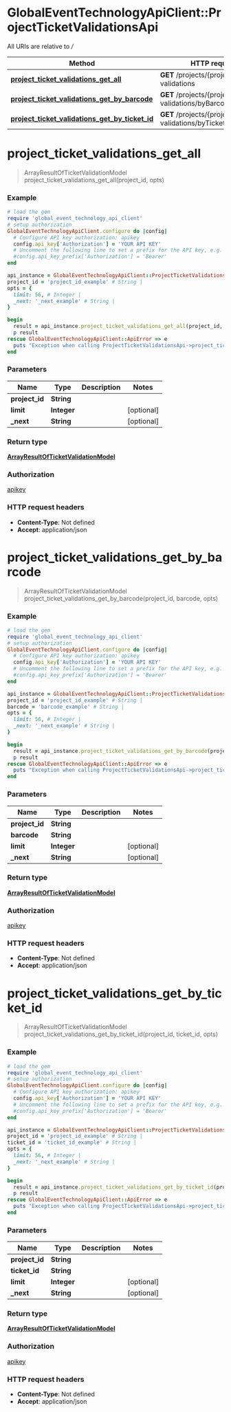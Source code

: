 # GlobalEventTechnologyApiClient::ProjectTicketValidationsApi

All URIs are relative to */*

Method | HTTP request | Description
------------- | ------------- | -------------
[**project_ticket_validations_get_all**](ProjectTicketValidationsApi.md#project_ticket_validations_get_all) | **GET** /projects/{projectId}/ticket-validations | 
[**project_ticket_validations_get_by_barcode**](ProjectTicketValidationsApi.md#project_ticket_validations_get_by_barcode) | **GET** /projects/{projectId}/ticket-validations/byBarcode/{barcode} | 
[**project_ticket_validations_get_by_ticket_id**](ProjectTicketValidationsApi.md#project_ticket_validations_get_by_ticket_id) | **GET** /projects/{projectId}/ticket-validations/byTicketId/{ticketId} | 

# **project_ticket_validations_get_all**
> ArrayResultOfTicketValidationModel project_ticket_validations_get_all(project_id, opts)



### Example
```ruby
# load the gem
require 'global_event_technology_api_client'
# setup authorization
GlobalEventTechnologyApiClient.configure do |config|
  # Configure API key authorization: apikey
  config.api_key['Authorization'] = 'YOUR API KEY'
  # Uncomment the following line to set a prefix for the API key, e.g. 'Bearer' (defaults to nil)
  #config.api_key_prefix['Authorization'] = 'Bearer'
end

api_instance = GlobalEventTechnologyApiClient::ProjectTicketValidationsApi.new
project_id = 'project_id_example' # String | 
opts = { 
  limit: 56, # Integer | 
  _next: '_next_example' # String | 
}

begin
  result = api_instance.project_ticket_validations_get_all(project_id, opts)
  p result
rescue GlobalEventTechnologyApiClient::ApiError => e
  puts "Exception when calling ProjectTicketValidationsApi->project_ticket_validations_get_all: #{e}"
end
```

### Parameters

Name | Type | Description  | Notes
------------- | ------------- | ------------- | -------------
 **project_id** | **String**|  | 
 **limit** | **Integer**|  | [optional] 
 **_next** | **String**|  | [optional] 

### Return type

[**ArrayResultOfTicketValidationModel**](ArrayResultOfTicketValidationModel.md)

### Authorization

[apikey](../README.md#apikey)

### HTTP request headers

 - **Content-Type**: Not defined
 - **Accept**: application/json



# **project_ticket_validations_get_by_barcode**
> ArrayResultOfTicketValidationModel project_ticket_validations_get_by_barcode(project_id, barcode, opts)



### Example
```ruby
# load the gem
require 'global_event_technology_api_client'
# setup authorization
GlobalEventTechnologyApiClient.configure do |config|
  # Configure API key authorization: apikey
  config.api_key['Authorization'] = 'YOUR API KEY'
  # Uncomment the following line to set a prefix for the API key, e.g. 'Bearer' (defaults to nil)
  #config.api_key_prefix['Authorization'] = 'Bearer'
end

api_instance = GlobalEventTechnologyApiClient::ProjectTicketValidationsApi.new
project_id = 'project_id_example' # String | 
barcode = 'barcode_example' # String | 
opts = { 
  limit: 56, # Integer | 
  _next: '_next_example' # String | 
}

begin
  result = api_instance.project_ticket_validations_get_by_barcode(project_id, barcode, opts)
  p result
rescue GlobalEventTechnologyApiClient::ApiError => e
  puts "Exception when calling ProjectTicketValidationsApi->project_ticket_validations_get_by_barcode: #{e}"
end
```

### Parameters

Name | Type | Description  | Notes
------------- | ------------- | ------------- | -------------
 **project_id** | **String**|  | 
 **barcode** | **String**|  | 
 **limit** | **Integer**|  | [optional] 
 **_next** | **String**|  | [optional] 

### Return type

[**ArrayResultOfTicketValidationModel**](ArrayResultOfTicketValidationModel.md)

### Authorization

[apikey](../README.md#apikey)

### HTTP request headers

 - **Content-Type**: Not defined
 - **Accept**: application/json



# **project_ticket_validations_get_by_ticket_id**
> ArrayResultOfTicketValidationModel project_ticket_validations_get_by_ticket_id(project_id, ticket_id, opts)



### Example
```ruby
# load the gem
require 'global_event_technology_api_client'
# setup authorization
GlobalEventTechnologyApiClient.configure do |config|
  # Configure API key authorization: apikey
  config.api_key['Authorization'] = 'YOUR API KEY'
  # Uncomment the following line to set a prefix for the API key, e.g. 'Bearer' (defaults to nil)
  #config.api_key_prefix['Authorization'] = 'Bearer'
end

api_instance = GlobalEventTechnologyApiClient::ProjectTicketValidationsApi.new
project_id = 'project_id_example' # String | 
ticket_id = 'ticket_id_example' # String | 
opts = { 
  limit: 56, # Integer | 
  _next: '_next_example' # String | 
}

begin
  result = api_instance.project_ticket_validations_get_by_ticket_id(project_id, ticket_id, opts)
  p result
rescue GlobalEventTechnologyApiClient::ApiError => e
  puts "Exception when calling ProjectTicketValidationsApi->project_ticket_validations_get_by_ticket_id: #{e}"
end
```

### Parameters

Name | Type | Description  | Notes
------------- | ------------- | ------------- | -------------
 **project_id** | **String**|  | 
 **ticket_id** | **String**|  | 
 **limit** | **Integer**|  | [optional] 
 **_next** | **String**|  | [optional] 

### Return type

[**ArrayResultOfTicketValidationModel**](ArrayResultOfTicketValidationModel.md)

### Authorization

[apikey](../README.md#apikey)

### HTTP request headers

 - **Content-Type**: Not defined
 - **Accept**: application/json



